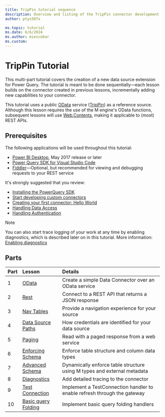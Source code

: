 ```yaml
---
title: TripPin tutorial sequence
description: Overview and listing of the TripPin connector development tutorial sequence.
author: ptyx507x

ms.topic: tutorial
ms.date: 6/6/2024
ms.author: miescobar
ms.custom:
---
```


# TripPin Tutorial

This multi-part tutorial covers the creation of a new data source extension for Power Query. The tutorial is meant to be done sequentially&mdash;each lesson builds on the connector created in previous lessons, incrementally adding new capabilities to your connector.

This tutorial uses a public [OData](https://www.odata.org/documentation/) service ([TripPin](https://services.odata.org/v4/TripPinService/)) as a reference source. Although this lesson requires the use of the M engine's OData functions, subsequent lessons will use [Web.Contents](/powerquery-m/web-contents), making it applicable to (most) REST APIs.

## Prerequisites

The following applications will be used throughout this tutorial:

* [Power BI Desktop](https://aka.ms/pbiSingleInstaller), May 2017 release or later
* [Power Query SDK for Visual Studio Code](https://aka.ms/powerquerysdk)
* [Fiddler](https://www.telerik.com/fiddler)&mdash;Optional, but recommended for viewing and debugging requests to your REST service

It's strongly suggested that you review:

* [Installing the PowerQuery SDK](../../install-sdk.md#installing-the-power-query-sdk)
* [Start developing custom connectors](../../install-sdk.md#connector-development-process)
* [Creating your first connector: Hello World](../../creating-first-connector.md)
* [Handling Data Access](../../handling-data-access.md)
* [Handling Authentication](../../handling-authentication.md)

>[!Note]
>You can also start trace logging of your work at any time by enabling diagnostics, which is described later on in this tutorial. More information: [Enabling diagnostics](8-diagnostics/readme.md#enabling-diagnostics)

## Parts

|Part|Lesson                               |Details|
|----|:------------------------------------|:----------------------------------------------------|
|1   |[OData](1-odata/readme.md)                     |Create a simple Data Connector over an OData service |
|2   |[Rest](2-rest/readme.md)                       |Connect to a REST API that returns a JSON response   |
|3   |[Nav Tables](3-navtables/readme.md)            |Provide a navigation experience for your source    |
|4   |[Data Source Paths](4-paths/readme.md)         |How credentials are identified for your data source  |
|5   |[Paging](5-paging/readme.md)                   |Read with a paged response from a web service        |
|6   |[Enforcing Schema](6-schema/readme.md)         |Enforce table structure and column data types        |
|7   |[Advanced Schema](7-advancedschema/readme.md)  |Dynamically enforce table structure using M types and external metadata |
|8   |[Diagnostics](8-diagnostics/readme.md)         |Add detailed tracing to the connector                |
|9   |[Test Connection](9-testconnection/readme.md)  |Implement a TestConnection handler to enable refresh through the gateway |
|10  |[Basic query Folding](10-tableview1/readme.md)|Implement basic query folding handlers               |

